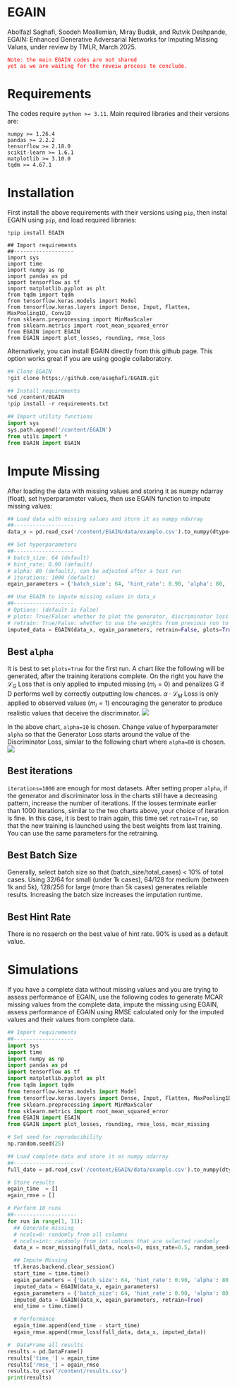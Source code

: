 # EGAIN
Abolfazl Saghafi, Soodeh Moallemian, Miray Budak, and Rutvik Deshpande, EGAIN: Enhanced Generative Adversarial Networks for Imputing Missing Values, under review by TMLR, March 2025.

<code style="color : red">Note: the main EGAIN codes are not shared yet as we are waiting for the reveiw process to conclude.</code>

# Requirements
The codes require `python >= 3.11`. Main required libraries and their versions are:
```console
numpy >= 1.26.4
pandas >= 2.2.2
tensorflow >= 2.18.0
scikit-learn >= 1.6.1
matplotlib >= 3.10.0
tqdm >= 4.67.1
```

# Installation
First install the above requirements with their versions using `pip`, then instal EGAIN using `pip`, and load required libraries:
```console
!pip install EGAIN

## Import requirements
##-------------------
import sys
import time
import numpy as np
import pandas as pd
import tensorflow as tf
import matplotlib.pyplot as plt
from tqdm import tqdm
from tensorflow.keras.models import Model
from tensorflow.keras.layers import Dense, Input, Flatten, MaxPooling1D, Conv1D
from sklearn.preprocessing import MinMaxScaler
from sklearn.metrics import root_mean_squared_error
from EGAIN import EGAIN
from EGAIN import plot_losses, rounding, rmse_loss
```
Alternatively, you can install EGAIN directly from this github page. This option works great if you are using google collaboratory. 
```python
## Clone EGAIN 
!git clone https://github.com/asaghafi/EGAIN.git

## Install requirements
%cd /content/EGAIN
!pip install -r requirements.txt

## Import utility functions
import sys
sys.path.append('/content/EGAIN')
from utils import *
from EGAIN import EGAIN
```


# Impute Missing
After loading the data with missing values and storing it as numpy ndarray (float), set hyperparameter values, then use EGAIN function to impute missing values:

```python
## Load data with missing values and store it as numpy ndarray
##-------------------
data_x = pd.read_csv('/content/EGAIN/data/example.csv').to_numpy(dtype=float)

## Set hyperparameters
##-------------------
# batch_size: 64 (default)
# hint_rate: 0.90 (default)
# alpha: 80 (default), can be adjusted after a test run
# iterations: 1000 (default)
egain_parameters = {'batch_size': 64, 'hint_rate': 0.90, 'alpha': 80, 'iterations': 1000}

## Use EGAIN to impute missing values in data_x
##-------------------
# Options: (default is False)
# plots: True/False: whether to plot the generator, discriminator loss functions
# retrain: True/False: whether to use the weights from previous run to retrain
imputed_data = EGAIN(data_x, egain_parameters, retrain=False, plots=True)
```

## Best `alpha`
It is best to set `plots=True` for the first run. A chart like the following will be generated, after the training iterations complete. On the right you have the $\mathcal{L}_G$ Loss that is only applied to imputed missing $(m_i=0)$ and penalizes G if D performs well by correctly outputting low chances. $\alpha \cdot \mathcal{L}_M$ Loss is only applied to observed values $(m_i=1)$ encouraging the generator to produce realistic values that deceive the discriminator.
[<img src="data/breast_20miss_10alpha_1000iterations_90hint_64batch.png">](data/breast_20miss_10alpha_1000iterations_90hint_64batch.png)

In the above chart, `alpha=10` is chosen. Change value of hyperparameter `alpha` so that the Generator Loss starts around the value of the Discriminator Loss, similar to the following chart where `alpha=80` is chosen. 
[<img src="data/breast_20miss_80alpha_1000iterations_90hint_64batch.png">](data/breast_20miss_80alpha_1000iterations_90hint_64batch.png)

## Best iterations
`iterations=1000` are enough for most datasets. After setting proper `alpha`, if the generator and discriminator loss in the charts still have a decreasing pattern, increase the number of iterations. If the losses terminate earlier than 1000 iterations, similar to the two charts above, your choice of iteration is fine. In this case, it is best to train again, this time set `retrain=True`, so that the new training is launched using the best weights from last training. You can use the same parameters for the retraining. 

## Best Batch Size
Generally, select batch size so that (batch_size/total_cases) < 10% of total cases. Using 32/64 for small (under 1k cases), 64/128 for medium (between 1k and 5k), 128/256 for large (more than 5k cases) generates reliable results. Increasing the batch size increases the imputation runtime. 

## Best Hint Rate
There is no resaerch on the best value of hint rate. 90% is used as a default value. 

# Simulations
If you have a complete data without missing values and you are trying to assess performance of EGAIN, use the following codes to generate MCAR missing values from the complete data, impute the missing using EGAIN, assess performance of EGAIN using RMSE calculated only for the imputed values and their values from complete data.
```python
## Import requirements
##-------------------
import sys
import time
import numpy as np
import pandas as pd
import tensorflow as tf
import matplotlib.pyplot as plt
from tqdm import tqdm
from tensorflow.keras.models import Model
from tensorflow.keras.layers import Dense, Input, Flatten, MaxPooling1D, Conv1D
from sklearn.preprocessing import MinMaxScaler
from sklearn.metrics import root_mean_squared_error
from EGAIN import EGAIN
from EGAIN import plot_losses, rounding, rmse_loss, mcar_missing

# Set seed for reproducibility
np.random.seed(25)

## Load complete data and store it as numpy ndarray
##-------------------
full_date = pd.read_csv('/content/EGAIN/data/example.csv').to_numpy(dtype=float)

# Store results
egain_time  = []
egain_rmse = []

# Perform 10 runs
##--------------------
for run in range(1, 11):
  ## Generate missing
  # ncols=0: randomly from all columns
  # ncols=int: randomly from int columns that are selected randomly
  data_x = mcar_missing(full_data, ncols=0, miss_rate=0.5, random_seed=25)

  ## Impute Missing
  tf.keras.backend.clear_session()
  start_time = time.time()
  egain_parameters = {'batch_size': 64, 'hint_rate': 0.90, 'alpha': 80, 'iterations': 1000}
  imputed_data = EGAIN(data_x, egain_parameters)
  egain_parameters = {'batch_size': 64, 'hint_rate': 0.90, 'alpha': 80, 'iterations': 1000}
  imputed_data = EGAIN(data_x, egain_parameters, retrain=True)
  end_time = time.time()

  # Performance
  egain_time.append(end_time - start_time)
  egain_rmse.append(rmse_loss(full_data, data_x, imputed_data))

#  DataFrame all results
results = pd.DataFrame()
results['time_'] = egain_time
results['rmse_'] = egain_rmse
results.to_csv('/content/results.csv')
print(results)
```
